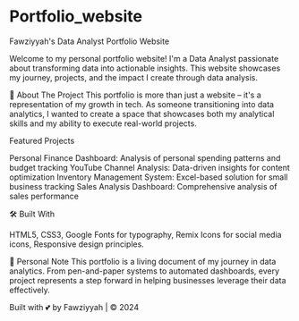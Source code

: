 # Portfolio_website
Fawziyyah's Data Analyst Portfolio Website


Welcome to my personal portfolio website! 
I'm a Data Analyst passionate about transforming data into actionable insights. 
This website showcases my journey, projects, and the impact I create through data analysis.


🌟 About The Project
This portfolio is more than just a website – it's a representation of my growth in tech. 
As someone transitioning into data analytics, I wanted to create a space that showcases 
both my analytical skills and my ability to execute real-world projects.


Featured Projects

Personal Finance Dashboard: Analysis of personal spending patterns and budget tracking
YouTube Channel Analysis: Data-driven insights for content optimization
Inventory Management System: Excel-based solution for small business tracking
Sales Analysis Dashboard: Comprehensive analysis of sales performance


🛠️ Built With

HTML5,
CSS3,
Google Fonts for typography,
Remix Icons for social media icons,
Responsive design principles.


📝 Personal Note
This portfolio is a living document of my journey in data analytics. 
From pen-and-paper systems to automated dashboards, 
every project represents a step forward in helping businesses leverage their data effectively.

Built with 💕 by Fawziyyah | © 2024
